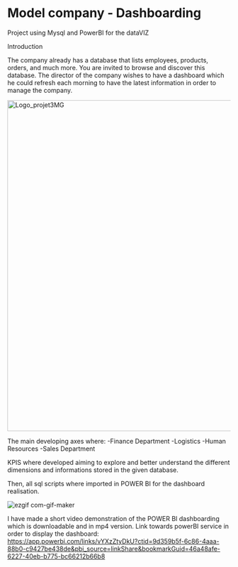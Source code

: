 # Model company - Dashboarding
Project using Mysql and PowerBI for the dataVIZ

Introduction

The company already has a database that lists employees, products, orders, and much more. You are invited to browse and discover this database. The director of the company wishes to have a dashboard which he could refresh each morning to have the latest information in order to manage the company.

<img width="747" alt="Logo_projet3MG" src="https://user-images.githubusercontent.com/113359703/205040328-c9c578a3-1dbb-4550-88e1-8e3d931ef5dd.png">

The main developing axes where:
-Finance Department
-Logistics
-Human Resources
-Sales Department

KPIS where developed aiming to explore and better understand the different dimensions and informations stored in the given database.

Then, all sql scripts where imported in POWER BI for the dashboard realisation.

![ezgif com-gif-maker](https://user-images.githubusercontent.com/113359703/205074491-9c80213e-61b9-4b24-88e0-ee98af7fe01f.gif)


I have made a short video demonstration of the POWER BI dashboarding which is downloadable and in mp4 version.
Link towards powerBI service in order to display the dashboard: https://app.powerbi.com/links/vYXzZtyDkU?ctid=9d359b5f-6c86-4aaa-88b0-c9427be438de&pbi_source=linkShare&bookmarkGuid=46a48afe-6227-40eb-b775-bc66212b66b8
